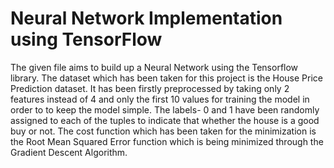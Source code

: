 # Neural Network Implementation using TensorFlow

The given file aims to build up a Neural Network using the Tensorflow library. The dataset which has been taken for this project is the House Price Prediction dataset. It has been firstly preprocessed  by taking only 2 features instead of 4 and only the first 10 values for training the model in order to to keep the model simple. 
The labels- 0 and 1 have been randomly assigned to each of the tuples to indicate that whether the house is a good buy or not. The cost function which has been taken for the minimization is the Root Mean Squared Error function which is being minimized through the Gradient Descent Algorithm.

 
